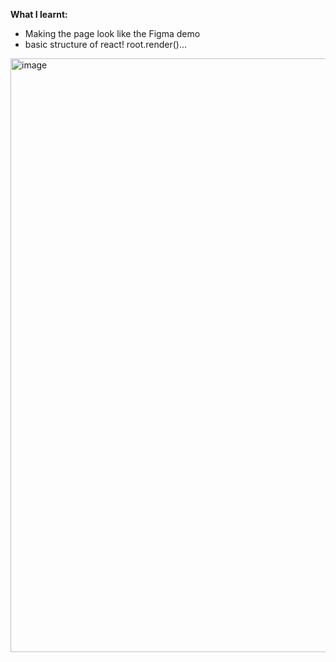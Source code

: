 **What I learnt:**
- Making the page look like the Figma demo
- basic structure of react! root.render()...

<img width="1043" height="950" alt="image" src="https://github.com/user-attachments/assets/073ae83f-c798-48e8-8aa6-b907ec44b46b" />
